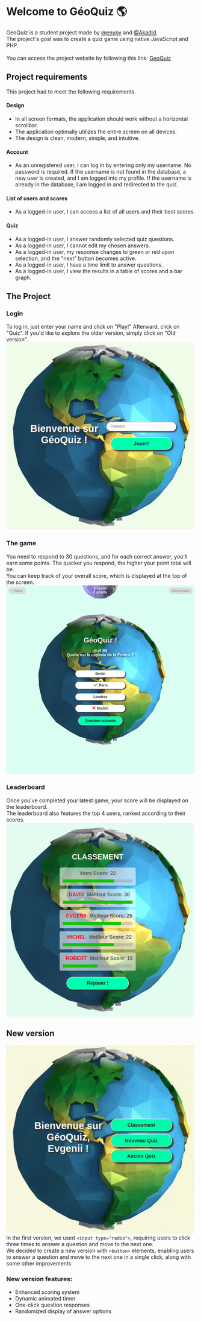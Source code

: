 # Welcome to GéoQuiz 🌎
GeoQuiz is a student project made by [@enypy](https://github.com/enypy) and [@Akadid](https://github.com/Akadid).
</br>
The project's goal was to create a quiz game using native JavaScript and PHP.
</br>
</br>
You can access the project website by following this link: [GeoQuiz](https://geoquiz.evgenii.fr/)
</br>
## Project requirements
This project had to meet the following requirements.
#### Design
* In all screen formats, the application should work without a horizontal scrollbar.
* The application optimally utilizes the entire screen on all devices.
* The design is clean, modern, simple, and intuitive.

#### Account
* As an unregistered user, I can log in by entering only my username. No password is required. If the username is not found in the database, a new user is created, and I am logged into my profile. If the username is already in the database, I am logged in and redirected to the quiz.
  
#### List of users and scores
* As a logged-in user, I can access a list of all users and their best scores.

#### Quiz
* As a logged-in user, I answer randomly selected quiz questions.
* As a logged-in user, I cannot edit my chosen answers.
* As a logged-in user, my response changes to green or red upon selection, and the "next" button becomes active.
* As a logged-in user, I have a time limit to answer questions.
* As a logged-in user, I view the results in a table of scores and a bar graph.

## The Project
### Login
To log in, just enter your name and click on "Play!" Afterward, click on "Quiz". If you'd like to explore the older version, simply click on "Old version".
</br>
![geoquiz-login](https://raw.githubusercontent.com/enypy/ReadMeAssetsVault/main/GeoQuiz/home_page.png)

### The game
You need to respond to 30 questions, and for each correct answer, you'll earn some points. The quicker you respond, the higher your point total will be.
</br>
You can keep track of your overall score, which is displayed at the top of the screen.
</br>
![geoquiz-thegame](https://raw.githubusercontent.com/enypy/ReadMeAssetsVault/main/GeoQuiz/quiz_v1_page.png)


### Leaderboard
Once you've completed your latest game, your score will be displayed on the leaderboard.
</br>
The leaderboard also features the top 4 users, ranked according to their scores.
</br>
![geoquiz-leaderboard](https://raw.githubusercontent.com/enypy/ReadMeAssetsVault/main/GeoQuiz/score_page.png)

  
## New version
![geoquiz-new-version-preview](https://raw.githubusercontent.com/enypy/ReadMeAssetsVault/main/GeoQuiz/gameplay.gif)
</br>
In the first version, we used `<input type="radio">`, requiring users to click three times to answer a question and move to the next one.
</br>
We decided to create a new version with `<button>` elements, enabling users to answer a question and move to the next one in a single click, along with some other improvements
</br>
### New version features:
* Enhanced scoring system
* Dynamic animated timer
* One-click question responses
* Randomized display of answer options
